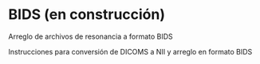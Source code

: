 # BIDS (en construcción)
Arreglo de archivos de resonancia a formato BIDS

Instrucciones para conversión de DICOMS a NII y arreglo en formato BIDS
